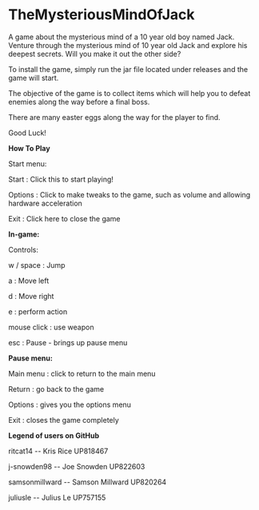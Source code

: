 # TheMysteriousMindOfJack
A game about the mysterious mind of a 10 year old boy named Jack. Venture through the mysterious mind of 10 year old Jack and explore his deepest secrets. Will you make it out the other side?

To install the game, simply run the jar file located under releases and the game will start.

The objective of the game is to collect items which will help you to defeat enemies along the way before a final boss.

There are many easter eggs along the way for the player to find. 

Good Luck!

**How To Play**

Start menu:

   Start : Click this to start playing!
   
   Options : Click to make tweaks to the game, such as volume and allowing hardware acceleration
    
   Exit : Click here to close the game
    
**In-game:**

   Controls:
    
   w / space : Jump
   
   a : Move left
   
   d : Move right
   
   e : perform action
   
   mouse click : use weapon
   
   esc : Pause - brings up pause menu
     
**Pause menu:**

   Main menu : click to return to the main menu
   
   Return : go back to the game
   
   Options : gives you the options menu
   
   Exit : closes the game completely
    
    

**Legend of users on GitHub**

ritcat14        --      Kris Rice UP818467

j-snowden98     --      Joe Snowden UP822603

samsonmillward  --      Samson Millward UP820264

juliusle        --      Julius Le UP757155